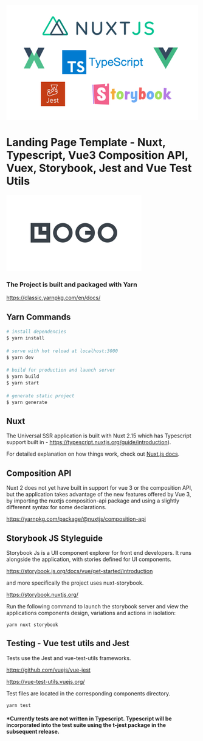 <div style="max-width: 600px; display: block; margin: 0 auto;">
  <img src="./git-images/landing-zone-logos.jpg" />
</div>

# Landing Page Template - Nuxt, Typescript, Vue3 Composition API, Vuex, Storybook, Jest and Vue Test Utils

<img src="./git-images/logo.svg" />

### The Project is built and packaged with Yarn

https://classic.yarnpkg.com/en/docs/

## Yarn Commands

```bash
# install dependencies
$ yarn install

# serve with hot reload at localhost:3000
$ yarn dev

# build for production and launch server
$ yarn build
$ yarn start

# generate static project
$ yarn generate
```

## Nuxt
The Universal SSR application is built with Nuxt 2.15 which has Typescript support built in - https://typescript.nuxtjs.org/guide/introduction).

For detailed explanation on how things work, check out [Nuxt.js docs](https://nuxtjs.org).

## Composition API
Nuxt 2 does not yet have built in support for vue 3 or the composition API, but the application takes advantage of the new features offered by Vue 3, by importing the nuxtjs composition-api package and using a slightly differennt syntax for some declarations.

https://yarnpkg.com/package/@nuxtjs/composition-api

## Storybook JS Styleguide
Storybook Js is a UII component explorer for front end developers. It runs alongside the application, with stories defined for UI components.

https://storybook.js.org/docs/vue/get-started/introduction

and more specifically the project uses nuxt-storybook.

https://storybook.nuxtjs.org/

Run the following command to launch the storybook server and view the applications components design, variations and actions in isolation:

```
yarn nuxt storybook
```
## Testing - Vue test utils and Jest

Tests use the Jest and vue-test-utils frameworks. 

https://github.com/vuejs/vue-jest

https://vue-test-utils.vuejs.org/

Test files are located in the corresponding components directory.

```
yarn test
```

#### *Currently tests are not written in Typescript. Typescript will be incorporated into the test suite using the t-jest package in the subsequent release.



